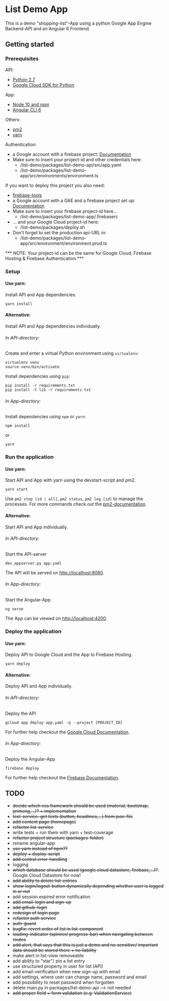 # List Demo App

This is a demo "shopping-list"-App using a python Google App Engine Backend-API and an Angular 6 Frontend.

## Getting started

### Prerequisites

API:
 - [Python 2.7](https://docs.python.org/2.7/) 
 - [Google Cloud SDK for Python](https://cloud.google.com/appengine/docs/standard/python/download)
 
App:
 - [Node 10 and npm](https://nodejs.org/en/)
 - [Angular CLI 6](https://cli.angular.io)
 
Others:
 - [pm2](https://pm2.io/doc/en/runtime/quick-start/)
 - [yarn](https://yarnpkg.com/)
 
Authentication:
 - a Google account with a firebase project: [Documentation](https://firebase.google.com/docs/web/setup)
 - Make sure to insert your project-id and other credentials here:
    - /list-demo/packages/list-demo-api/src/app.yaml
    - /list-demo/packages/list-demo-app/src/environments/environment.ts
 
If you want to deploy this project you also need:
 - [firebase-tools](https://firebase.google.com/docs/cli/)
 - a Google account with a GAE and a firebase project set up: [Documentation](https://cloud.google.com/resource-manager/docs/creating-managing-projects)
 - Make sure to insert your firebase project-id here...
    - /list-demo/packages/list-demo-app/.firebaserc
 - ... and your Google Cloud project-id here:
    - /list-demo/packages/deploy.sh
 - Don't forget to set the production api-URL in:
    - /list-demo/packages/list-demo-app/src/environment/environment.prod.ts
    
*** NOTE: Your project-id can be the same for Google Cloud, Firebase Hosting & Firebase Authentication ***
 
### Setup

#### Use yarn:
Install API and App dependencies.
```
yarn install
```

#### Alternative:
Install API and App dependencies individually.

###### In API-directory:

Create and enter a virtual Python environment using ```virtualenv```:
```
virtualenv venv
source venv/bin/activate
```

Install dependencies using ```pip```:
```
pip install -r requirements.txt
pip install -t lib -r requirements.txt
```

###### In App-directory:

Install dependencies using ```npm``` or ```yarn```:
```
npm install
```
or
```
yarn
```

### Run the application

#### Use yarn:
Start API and App with yarn using the devstart-script and pm2.
```
yarn start
```
Use ```pm2 stop [id | all]```, ```pm2 status```, ```pm2 log [id]``` to manage the processes. For more commands check out the [pm2-documentation](https://pm2.io/doc/en/runtime/quick-start/).

#### Alternative:
Start API and App individually.

###### In API-directory:

Start the API-server
```
dev_appserver.py app.yaml
```
The API will be served on [http://localhost:8080](http://localhost:8080).

###### In App-directory:

Start the Angular-App
```
ng serve
```
The App can be viewed on [http://localhost:4200](http://localhost:4200).

### Deploy the application

#### Use yarn:
Deploy API to Google Cloud and the App to Firebase Hosting.
```
yarn deploy
```
#### Alternative:
Deploy API and App individually.

###### In API-directory:

Deploy the API
```
gcloud app deploy app.yaml -q --project [PROJECT_ID]
```
For further help checkout the [Google Cloud Documentation](https://cloud.google.com/appengine/docs/flexible/python/testing-and-deploying-your-app).

###### In App-directory:

Deploy the Angular-App
```
firebase deploy
```
For further help checkout the [Firebase Documentation](https://firebase.google.com/docs/hosting/deploying).

## TODO
- ~~decide which css framework should be used (material, bootstrap, primeng,...)? + implementation~~
- ~~text-service: get texts (button, headlines,...) from json-file~~
- ~~add content page (homepage)~~
- ~~refactor list-service~~
- write tests + run them with yarn + test-coverage
- ~~refactor project structure (packages-folder)~~
- rename angular-app
- ~~use yarn instead of npm??~~
- ~~deploy + deploy-script~~
- ~~add central error-handling~~
- logging
- ~~which database should be used (google cloud datastore, firebase,...)?~~: Google Cloud Datastore for now!
- ~~add ability to delete list-entries~~
- ~~show login/logout-button dynamically depending whether user is logged in or not~~
- add session expired error notification
- ~~add email-login and sign-up~~
- ~~add github-login~~
- ~~redesign of login page~~
- ~~refactor auth service~~
- ~~auth-guard~~
- ~~bugfix: revert order of list in list-component~~
- ~~loading-indicator (spinner/ progress-bar) when navigating between routes~~
- ~~add alert, that says that this is just a demo and no sensitive/ important data should be stored there + no liability~~
- make alert in list-view removeable
- add ability to "star"/ pin a list entry
- use structured property in user for list (API)
- add email-verification when new sign-up with email
- add settings, where user can change name, password and email
- add possibility to reset password when forgotten
- delete main.py in packages/list-demo-api --> not needed
- ~~add proper field + form validation (e.g. ValidationService)~~
